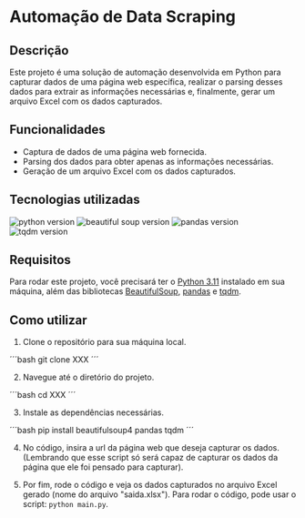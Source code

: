 <h1 self-align="center">Automação de Data Scraping</h1>

## Descrição

Este projeto é uma solução de automação desenvolvida em Python para capturar dados de uma página web específica, realizar o parsing desses dados para extrair as informações necessárias e, finalmente, gerar um arquivo Excel com os dados capturados.

## Funcionalidades

- Captura de dados de uma página web fornecida.
- Parsing dos dados para obter apenas as informações necessárias.
- Geração de um arquivo Excel com os dados capturados.

## Tecnologias utilizadas

<img src="https://img.shields.io/badge/Python-3.11.3-blue.svg?style=flat-square" alt="python version">
<img src="https://img.shields.io/badge/Beautiful_Soup-blue.svg?style=flat-square" alt="beautiful soup version">
<img src="https://img.shields.io/badge/pandas-2.0.1-blue.svg?style=flat-square" alt="pandas version">
<img src="https://img.shields.io/badge/tqdm-4.65.0-blue.svg?style=flat-square" alt="tqdm version">

## Requisitos

Para rodar este projeto, você precisará ter o [Python 3.11](https://www.python.org/) instalado em sua máquina, além das bibliotecas [BeautifulSoup](https://beautiful-soup-4.readthedocs.io/en/latest/#installing-beautiful-soup), [pandas](https://pandas.pydata.org/docs/#) e [tqdm](https://tqdm.github.io).

## Como utilizar

1. Clone o repositório para sua máquina local.

´´´bash
git clone XXX
´´´

2. Navegue até o diretório do projeto.

´´´bash
cd XXX
´´´

3. Instale as dependências necessárias.

´´´bash
pip install beautifulsoup4 pandas tqdm
´´´

4. No código, insira a url da página web que deseja capturar os dados. (Lembrando que esse script só será capaz de capturar os dados da página que ele foi pensado para capturar).

5. Por fim, rode o código e veja os dados capturados no arquivo Excel gerado (nome do arquivo "saida.xlsx"). Para rodar o código, pode usar o script: `python main.py`.

